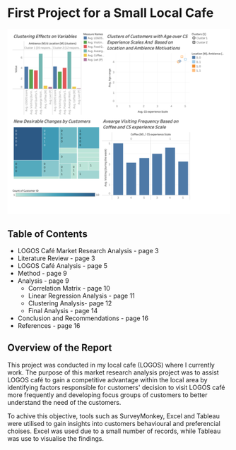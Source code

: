 # First Project for a Small Local Cafe

![First_TableauExcel_Project](example.png)

## Table of Contents

- LOGOS Café Market Research Analysis - page 3
- Literature Review - page 3
- LOGOS Café Analysis - page 5
- Method - page 9
- Analysis - page 9
  - Correlation Matrix - page 10
  - Linear Regression Analysis - page 11
  - Clustering Analysis- page 12
  - Final Analysis - page 14
- Conclusion and Recommendations - page 16
- References - page 16

## Overview of the Report

This project was conducted in my local cafe (LOGOS) where I currently work. The purpose of this market research analysis project was to assist LOGOS café to gain a competitive advantage within the local area by identifying factors responsible for customers' decision to visit LOGOS café more frequently and developing focus groups of customers to better understand the need of the customers.

To achive this objective, tools such as SurveyMonkey, Excel and Tableau were utilised to gain insights into customers behavioural and preferencial choises. Excel was used due to a small number of records, while Tableau was use to visualise the findings.
